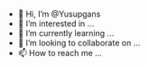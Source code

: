 - 👋 Hi, I’m @Yusupgans
- 👀 I’m interested in ...
- 🌱 I’m currently learning ...
- 💞️ I’m looking to collaborate on ...
- 📫 How to reach me ...

<!---
Yusupgans/Yusupgans is a ✨ special ✨ repository because its `README.md` (this file) appears on your GitHub profile.
You can click the Preview link to take a look at your changes.
--->
